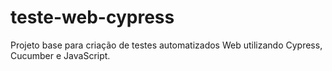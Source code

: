 # teste-web-cypress
Projeto base para criação de testes automatizados Web utilizando Cypress, Cucumber e JavaScript. 
